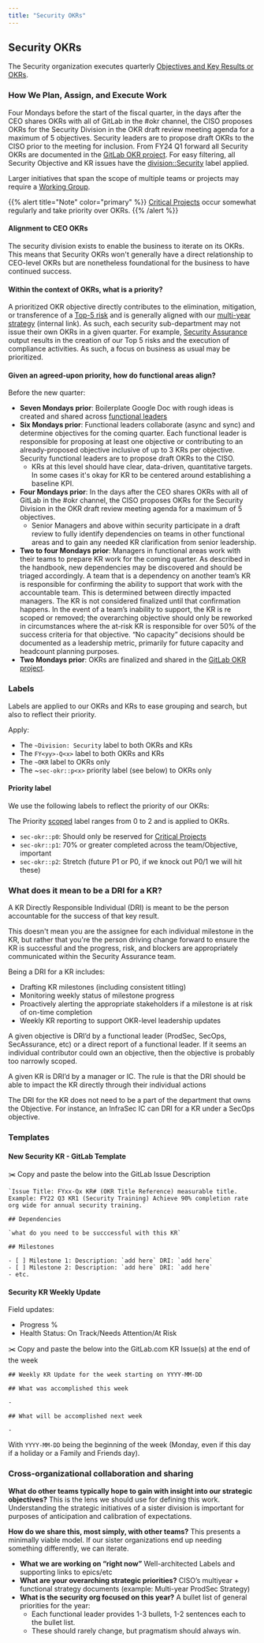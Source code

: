 ```yaml
---
title: "Security OKRs"
---
```


## Security OKRs

The Security organization executes quarterly [Objectives and Key Results or OKRs](/handbook/company/okrs).

### How We Plan, Assign, and Execute Work

Four Mondays before the start of the fiscal quarter, in the days after the CEO shares OKRs with all of GitLab in the #okr channel, the CISO proposes OKRs for the Security Division in the OKR draft review meeting agenda for a maximum of 5 objectives. Security leaders are to propose draft OKRs to the CISO prior to the meeting for inclusion.
From FY24 Q1 forward all Security OKRs are documented in the [GitLab OKR project](https://gitlab.com/gitlab-com/gitlab-OKRs). For easy filtering, all Security Objective and KR issues have the [division::Security](https://gitlab.com/gitlab-com/gitlab-OKRs/-/issues/?label_name%5B%5D=division%3A%3ASecurity) label applied.

Larger initiatives that span the scope of multiple teams or projects may require a [Working Group](/handbook/company/working-groups).

{{% alert title="Note" color="primary" %}}
[Critical Projects](https://handbook.gitlab.com/handbook/security/critical-projects/) occur somewhat regularly and take priority over OKRs.
{{% /alert %}}

#### Alignment to CEO OKRs

The security division exists to enable the business to iterate on its OKRs. This means that Security OKRs won't generally have a direct relationship to CEO-level OKRs but are nonetheless foundational for the business to have continued success.

#### Within the context of OKRs, what is a priority?

A prioritized OKR objective directly contributes to the elimination, mitigation, or transference of a [Top-5 risk](/handbook/security/security-assurance/security-risk/storm-program/#top-5-risks) and is generally aligned with our [multi-year strategy](https://internal.gitlab.com/handbook/security/information_security_goals_and_priorities/) (internal link). As such, each security sub-department may not issue their own OKRs in a given quarter. For example, [Security Assurance](https://handbook.gitlab.com/handbook/security/security-assurance/) output results in the creation of our Top 5 risks and the execution of compliance activities. As such, a focus on business as usual may be prioritized.

#### Given an agreed-upon priority, how do functional areas align?

Before the new quarter:

- **Seven Mondays prior**: Boilerplate Google Doc with rough ideas is created and shared across [functional leaders](https://handbook.gitlab.com/handbook/company/structure/#functional-leaders)
- **Six Mondays prior**: Functional leaders collaborate (async and sync) and determine objectives for the coming quarter. Each functional leader is responsible for proposing at least one objective or contributing to an already-proposed objective inclusive of up to 3 KRs per objective. Security functional leaders are to propose draft OKRs to the CISO.
  - KRs at this level should have clear, data-driven, quantitative targets. In some cases it's okay for KR to be centered around establishing a baseline KPI.
- **Four Mondays prior**: In the days after the CEO shares OKRs with all of GitLab in the #okr channel, the CISO proposes OKRs for the Security Division in the OKR draft review meeting agenda for a maximum of 5 objectives.
  - Senior Managers and above within security participate in a draft review to fully identify dependencies on teams in other functional areas and to gain any needed KR clarification from senior leadership.
- **Two to four Mondays prior**: Managers in functional areas work with their teams to prepare KR work for the coming quarter. As described in the handbook, new dependencies may be discovered and should be triaged accordingly. A team that is a dependency on another team’s KR is responsible for confirming the ability to support that work with the accountable team. This is determined between directly impacted managers. The KR is not considered finalized until that confirmation happens. In the event of a team’s inability to support, the KR is re scoped or removed; the overarching objective should only be reworked in circumstances where the at-risk KR is responsible for over 50% of the success criteria for that objective.
“No capacity” decisions should be documented as a leadership metric, primarily for future capacity and headcount planning purposes.
- **Two Mondays prior**: OKRs are finalized and shared in the [GitLab OKR project](https://gitlab.com/gitlab-com/gitlab-OKRs).

### Labels

Labels are applied to our OKRs and KRs to ease grouping and search, but also to reflect their priority.

Apply:

- The `~Division: Security` label to both OKRs and KRs
- The `FY<yy>-Q<x>` label to both OKRs and KRs
- The `~OKR` label to OKRs only
- The ~`sec-okr::p<x>` priority label (see below) to OKRs only

#### Priority label

We use the following labels to reflect the priority of our OKRs:

The Priority [scoped](https://docs.gitlab.com/ee/user/project/labels.html#scoped-labels) label ranges from 0 to 2 and is applied to OKRs.

- `sec-okr::p0`: Should only be reserved for [Critical Projects](https://internal.gitlab.com/handbook/security/critical_projects)
- `sec-okr::p1`: 70% or greater completed across the team/Objective, important
- `sec-okr::p2`: Stretch (future P1 or P0, if we knock out P0/1 we will hit these)

### What does it mean to be a DRI for a KR?

A KR Directly Responsible Individual (DRI) is meant to be the person accountable for the success of that key result.

This doesn't mean you are the assignee for each individual milestone in the KR, but rather that you're the person driving change forward to ensure the KR is successful and the progress, risk, and blockers are appropriately communicated within the Security Assurance team.

Being a DRI for a KR includes:

- Drafting KR milestones (including consistent titling)
- Monitoring weekly status of milestone progress
- Proactively alerting the appropriate stakeholders if a milestone is at risk of on-time completion
- Weekly KR reporting to support OKR-level leadership updates

A given objective is DRI’d by a functional leader (ProdSec, SecOps, SecAssurance, etc) or a direct report of a functional leader. If it seems an individual contributor could own an objective, then the objective is probably too narrowly scoped.

A given KR is DRI’d by a manager or IC. The rule is that the DRI should be able to impact the KR directly through their individual actions

The DRI for the KR does not need to be a part of the department that owns the Objective. For instance, an InfraSec IC can DRI for a KR under a SecOps objective.

### Templates

#### New Security KR - GitLab Template

:scissors: Copy and paste the below into the GitLab Issue Description

```text
`Issue Title: FYxx-Qx KR# (OKR Title Reference) measurable title. Example: FY22 Q3 KR1 (Security Training) Achieve 90% completion rate org wide for annual security training.`

## Dependencies

`what do you need to be succcessful with this KR`

## Milestones

- [ ] Milestone 1: Description: `add here` DRI: `add here`
- [ ] Milestone 2: Description: `add here` DRI: `add here`
- etc.
```

#### Security KR Weekly Update

Field updates:

- Progress %
- Health Status: On Track/Needs Attention/At Risk

:scissors: Copy and paste the below into the GitLab.com KR Issue(s) at the end of the week

```text
## Weekly KR Update for the week starting on YYYY-MM-DD

## What was accomplished this week

-

## What will be accomplished next week

-
```

With `YYYY-MM-DD` being the beginning of the week (Monday, even if this day if a holiday or a Family and Friends day).

### Cross-organizational collaboration and sharing

**What do other teams typically hope to gain with insight into our strategic objectives?** This is the lens we should use for defining this work. Understanding the strategic initiatives of a sister division is important for purposes of anticipation and calibration of expectations.

**How do we share this, most simply, with other teams?**
This presents a minimally viable model. If our sister organizations end up needing something differently, we can iterate.

- **What we are working on “right now”** Well-architected Labels and supporting links to epics/etc
- **What are your overarching strategic priorities?** CISO’s multiyear + functional strategy documents (example: Multi-year ProdSec Strategy)
- **What is the security org focused on this year?** A bullet list of general priorities for the year:
  - Each functional leader provides 1-3 bullets, 1-2 sentences each to the bullet list.
  - These should rarely change, but pragmatism should always win.
